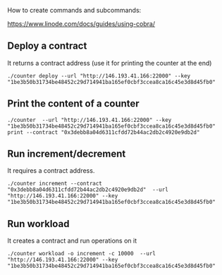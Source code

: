 How to create commands and subcommands:


https://www.linode.com/docs/guides/using-cobra/
## Deploy a contract
It returns a contract address (use it for printing the counter at the end)
```
./counter deploy --url "http://146.193.41.166:22000" --key "1be3b50b31734be48452c29d714941ba165ef0cbf3ccea8ca16c45e3d8d45fb0"
```


## Print the content of a counter
```
./counter  --url "http://146.193.41.166:22000" --key "1be3b50b31734be48452c29d714941ba165ef0cbf3ccea8ca16c45e3d8d45fb0" print --contract "0x3debb8a04d6311cfdd72b44ac2db2c4920e9db2d" 
```

## Run increment/decrement
It requires a contract address. 
```
./counter increment --contract "0x3debb8a04d6311cfdd72b44ac2db2c4920e9db2d"  --url "http://146.193.41.166:22000" --key "1be3b50b31734be48452c29d714941ba165ef0cbf3ccea8ca16c45e3d8d45fb0"
```

## Run workload
It creates a contract and run operations on it
```
./counter workload -o increment -c 10000  --url "http://146.193.41.166:22000" --key "1be3b50b31734be48452c29d714941ba165ef0cbf3ccea8ca16c45e3d8d45fb0"
```
